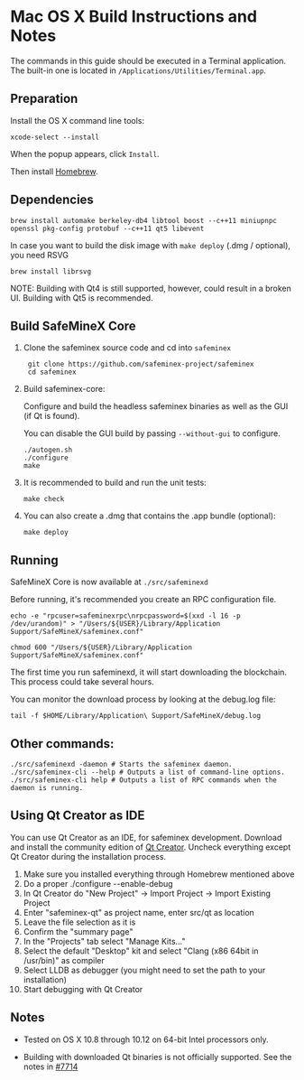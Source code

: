 Mac OS X Build Instructions and Notes
====================================
The commands in this guide should be executed in a Terminal application.
The built-in one is located in `/Applications/Utilities/Terminal.app`.

Preparation
-----------
Install the OS X command line tools:

`xcode-select --install`

When the popup appears, click `Install`.

Then install [Homebrew](http://brew.sh).

Dependencies
----------------------

    brew install automake berkeley-db4 libtool boost --c++11 miniupnpc openssl pkg-config protobuf --c++11 qt5 libevent

In case you want to build the disk image with `make deploy` (.dmg / optional), you need RSVG

    brew install librsvg

NOTE: Building with Qt4 is still supported, however, could result in a broken UI. Building with Qt5 is recommended.

Build SafeMineX Core
------------------------

1. Clone the safeminex source code and cd into `safeminex`

        git clone https://github.com/safeminex-project/safeminex
        cd safeminex

2.  Build safeminex-core:

    Configure and build the headless safeminex binaries as well as the GUI (if Qt is found).

    You can disable the GUI build by passing `--without-gui` to configure.

        ./autogen.sh
        ./configure
        make

3.  It is recommended to build and run the unit tests:

        make check

4.  You can also create a .dmg that contains the .app bundle (optional):

        make deploy

Running
-------

SafeMineX Core is now available at `./src/safeminexd`

Before running, it's recommended you create an RPC configuration file.

    echo -e "rpcuser=safeminexrpc\nrpcpassword=$(xxd -l 16 -p /dev/urandom)" > "/Users/${USER}/Library/Application Support/SafeMineX/safeminex.conf"

    chmod 600 "/Users/${USER}/Library/Application Support/SafeMineX/safeminex.conf"

The first time you run safeminexd, it will start downloading the blockchain. This process could take several hours.

You can monitor the download process by looking at the debug.log file:

    tail -f $HOME/Library/Application\ Support/SafeMineX/debug.log

Other commands:
-------

    ./src/safeminexd -daemon # Starts the safeminex daemon.
    ./src/safeminex-cli --help # Outputs a list of command-line options.
    ./src/safeminex-cli help # Outputs a list of RPC commands when the daemon is running.

Using Qt Creator as IDE
------------------------
You can use Qt Creator as an IDE, for safeminex development.
Download and install the community edition of [Qt Creator](https://www.qt.io/download/).
Uncheck everything except Qt Creator during the installation process.

1. Make sure you installed everything through Homebrew mentioned above
2. Do a proper ./configure --enable-debug
3. In Qt Creator do "New Project" -> Import Project -> Import Existing Project
4. Enter "safeminex-qt" as project name, enter src/qt as location
5. Leave the file selection as it is
6. Confirm the "summary page"
7. In the "Projects" tab select "Manage Kits..."
8. Select the default "Desktop" kit and select "Clang (x86 64bit in /usr/bin)" as compiler
9. Select LLDB as debugger (you might need to set the path to your installation)
10. Start debugging with Qt Creator

Notes
-----

* Tested on OS X 10.8 through 10.12 on 64-bit Intel processors only.

* Building with downloaded Qt binaries is not officially supported. See the notes in [#7714](https://github.com/bitcoin/bitcoin/issues/7714)
